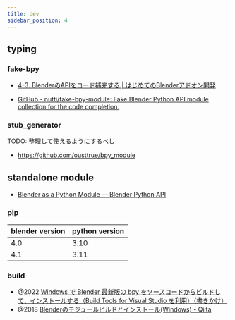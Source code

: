 ```yaml
---
title: dev
sidebar_position: 4
---
```


## typing

### fake-bpy

- [4-3. BlenderのAPIをコード補完する | はじめてのBlenderアドオン開発](https://colorful-pico.net/introduction-to-addon-development-in-blender/2.8/html/chapter_04/03_Code_Complete_Blender_API.html)

- [GitHub - nutti/fake-bpy-module: Fake Blender Python API module collection for the code completion.](https://github.com/nutti/fake-bpy-module)

### stub_generator

TODO: 整理して使えるようにするべし

- https://github.com/ousttrue/bpy_module

## standalone module

- [Blender as a Python Module — Blender Python API](https://docs.blender.org/api/current/info_advanced_blender_as_bpy.html)

### pip

| blender version | python version |
| --------------- | -------------- |
| 4.0             | 3.10           |
| 4.1             | 3.11           |

### build

- @2022 [Windows で Blender 最新版の bpy をソースコードからビルドして、インストールする（Build Tools for Visual Studio を利用）（書きかけ）](https://www.kkaneko.jp/tools/win/bpy.html)
- @2018 [Blenderのモジュールビルドとインストール(Windows) - Qiita](https://qiita.com/ousttrue/items/db68f5a1939fd3a9d982)
